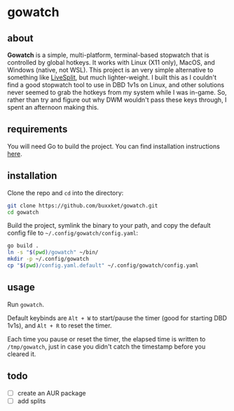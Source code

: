 # gowatch

## about
**Gowatch** is a simple, multi-platform, terminal-based stopwatch that
is controlled by global hotkeys. It works with Linux (X11 only), MacOS, and
Windows (native, not WSL). This project is an very simple alternative to
something like [LiveSplit](https://livesplit.org/), but much lighter-weight. I
built this as I couldn't find a good stopwatch tool to use in DBD 1v1s on Linux,
and other solutions never seemed to grab the hotkeys from my system while I was
in-game. So, rather than try and figure out why DWM wouldn't pass these keys
through, I spent an afternoon making this.

## requirements
You will need Go to build the project. You can find installation instructions
[here](https://go.dev/doc/install).

## installation
Clone the repo and `cd` into the directory:
```sh
git clone https://github.com/buxxket/gowatch.git
cd gowatch
```

Build the project, symlink the binary to your path, and copy the default config
file to `~/.config/gowatch/config.yaml`:
```sh
go build .
ln -s "$(pwd)/gowatch" ~/bin/
mkdir -p ~/.config/gowatch
cp "$(pwd)/config.yaml.default" ~/.config/gowatch/config.yaml
```

## usage
Run `gowatch`.

Default keybinds are `Alt + W` to start/pause the timer (good for starting DBD
1v1s), and `Alt + R` to reset the timer.

Each time you pause or reset the timer, the elapsed time is written to
`/tmp/gowatch`, just in case you didn't catch the timestamp before you cleared
it.

## todo
- [ ] create an AUR package
- [ ] add splits
